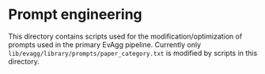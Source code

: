 # Prompt engineering

This directory contains scripts used for the modification/optimization of prompts used in the primary EvAgg pipeline.
Currently only `lib/evagg/library/prompts/paper_category.txt` is modified by scripts in this directory.